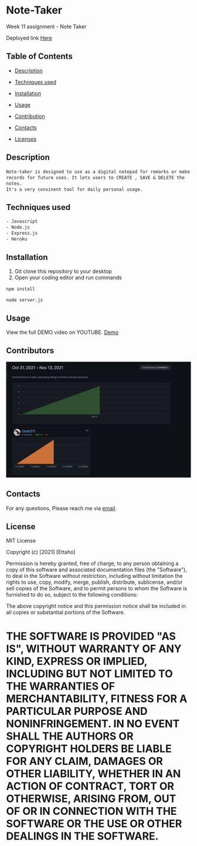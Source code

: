 # Note-Taker
Week 11 assignment - Note Taker

Deployed link [Here](https://etta-note-taker.herokuapp.com/)

## Table of Contents

- [Description](#Description)

- [Techniques used](#Techniques-used)
- [Installation](#Installation)
- [Usage](#Usage)
- [Contribution](#Contributors)
- [Contacts](#Contacts)
- [Licenses](#Licenses)

## Description
    Note-taker is designed to use as a digital notepad for remarks or make records for future uses. It lets users to CREATE , SAVE & DELETE the notes.
    It's a very convinent tool for daily personal usage.

## Techniques used

    - Javascript
    - Node.js
    - Express.js
    - Heroku

## Installation
1. Git clone this repository to your desktop
2. Open your coding editor and run commands
```
npm install
```
```
node server.js
```
## Usage
View the full DEMO video on YOUTUBE.
[Demo](https://youtu.be/ggwpw17D90Y)

## Contributors

![contribution](./RMimages/contributors.png)

## Contacts
For any questions, Please reach me via [email](mailto:etta0311031@gmail.com).


## License
MIT License

Copyright (c) [2021] [Ettaho]

Permission is hereby granted, free of charge, to any person obtaining a copy
of this software and associated documentation files (the "Software"), to deal
in the Software without restriction, including without limitation the rights
to use, copy, modify, merge, publish, distribute, sublicense, and/or sell
copies of the Software, and to permit persons to whom the Software is
furnished to do so, subject to the following conditions:

The above copyright notice and this permission notice shall be included in all
copies or substantial portions of the Software.

THE SOFTWARE IS PROVIDED "AS IS", WITHOUT WARRANTY OF ANY KIND, EXPRESS OR
IMPLIED, INCLUDING BUT NOT LIMITED TO THE WARRANTIES OF MERCHANTABILITY,
FITNESS FOR A PARTICULAR PURPOSE AND NONINFRINGEMENT. IN NO EVENT SHALL THE
AUTHORS OR COPYRIGHT HOLDERS BE LIABLE FOR ANY CLAIM, DAMAGES OR OTHER
LIABILITY, WHETHER IN AN ACTION OF CONTRACT, TORT OR OTHERWISE, ARISING FROM,
OUT OF OR IN CONNECTION WITH THE SOFTWARE OR THE USE OR OTHER DEALINGS IN THE
SOFTWARE.
=======